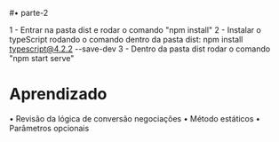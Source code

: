 #• parte-2

1 - Entrar na pasta dist e rodar o comando "npm install"
2 - Instalar o typeScript rodando o comando dentro da pasta dist: npm install typescript@4.2.2 --save-dev
3 - Dentro da pasta dist rodar o comando "npm start serve"

# Aprendizado

• Revisão da lógica de conversão negociações
• Método estáticos
• Parâmetros opcionais